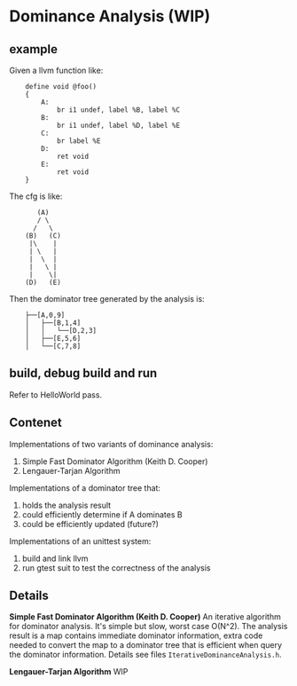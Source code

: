 # Dominance Analysis (WIP)

## example
Given a llvm function like:
```
    define void @foo() 
    {
        A:
            br i1 undef, label %B, label %C
        B:
            br i1 undef, label %D, label %E
        C:
            br label %E
        D:
            ret void
        E:
            ret void
    }
```

The cfg is like:
```
       (A)
       / \
      /   \
    (B)   (C)
     |\    |
     | \   |
     |  \  |
     |   \ |
     |    \|
    (D)   (E)
```

Then the dominator tree generated by the analysis is:
```
    ├──[A,0,9]
    │   ├──[B,1,4]
    │   │   └──[D,2,3]
    │   ├──[E,5,6]
    │   └──[C,7,8]
```
## build, debug build and run
Refer to HelloWorld pass.

## Contenet
Implementations of two variants of dominance analysis:
1. Simple Fast Dominator Algorithm (Keith D. Cooper)
2. Lengauer-Tarjan Algorithm

Implementations of a dominator tree that:
1. holds the analysis result
2. could efficiently determine if A dominates B
3. could be efficiently updated (future?)

Implementations of an unittest system:
1. build and link llvm
2. run gtest suit to test the correctness of the analysis

## Details
**Simple Fast Dominator Algorithm (Keith D. Cooper)**
An iterative algorithm for dominator analysis. It's simple but slow, worst case O(N^2). The analysis result is a map contains immediate dominator information, extra code needed to convert the map to a dominator tree that is efficient when query the dominator information.
Details see files `IterativeDominanceAnalysis.h`.

**Lengauer-Tarjan Algorithm**
WIP